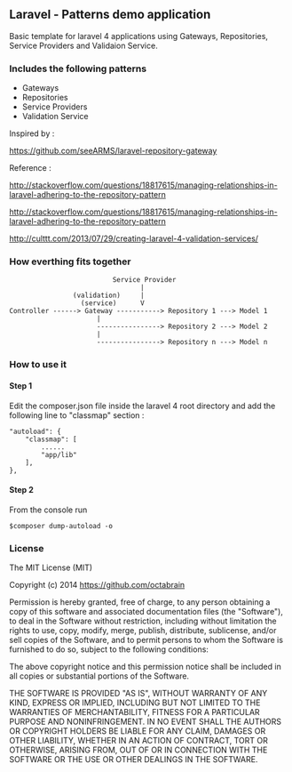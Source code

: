 ## Laravel - Patterns demo application

Basic template for laravel 4 applications using Gateways, Repositories, Service Providers and Validaion Service.


### Includes the following patterns

* Gateways
* Repositories
* Service Providers
* Validation Service

Inspired by :

https://github.com/seeARMS/laravel-repository-gateway

Reference :

http://stackoverflow.com/questions/18817615/managing-relationships-in-laravel-adhering-to-the-repository-pattern

http://stackoverflow.com/questions/18817615/managing-relationships-in-laravel-adhering-to-the-repository-pattern

http://culttt.com/2013/07/29/creating-laravel-4-validation-services/

### How everthing fits together

                              Service Provider
                                     |
                    (validation)     |
                      (service)      V
    Controller ------> Gateway -----------> Repository 1 ---> Model 1
                          |
                          ----------------> Repository 2 ---> Model 2
                          |
                          ----------------> Repository n ---> Model n


### How to use it

#### Step 1

Edit the composer.json file inside the laravel 4 root directory and
add the following line to "classmap" section :

	"autoload": {
		"classmap": [
			......
			"app/lib"
		],
	},

#### Step 2

From the console run

	$composer dump-autoload -o


### License

The MIT License (MIT)

Copyright (c) 2014 https://github.com/octabrain

Permission is hereby granted, free of charge, to any person obtaining a copy
of this software and associated documentation files (the "Software"), to deal
in the Software without restriction, including without limitation the rights
to use, copy, modify, merge, publish, distribute, sublicense, and/or sell
copies of the Software, and to permit persons to whom the Software is
furnished to do so, subject to the following conditions:

The above copyright notice and this permission notice shall be included in
all copies or substantial portions of the Software.

THE SOFTWARE IS PROVIDED "AS IS", WITHOUT WARRANTY OF ANY KIND, EXPRESS OR
IMPLIED, INCLUDING BUT NOT LIMITED TO THE WARRANTIES OF MERCHANTABILITY,
FITNESS FOR A PARTICULAR PURPOSE AND NONINFRINGEMENT. IN NO EVENT SHALL THE
AUTHORS OR COPYRIGHT HOLDERS BE LIABLE FOR ANY CLAIM, DAMAGES OR OTHER
LIABILITY, WHETHER IN AN ACTION OF CONTRACT, TORT OR OTHERWISE, ARISING FROM,
OUT OF OR IN CONNECTION WITH THE SOFTWARE OR THE USE OR OTHER DEALINGS IN
THE SOFTWARE.
